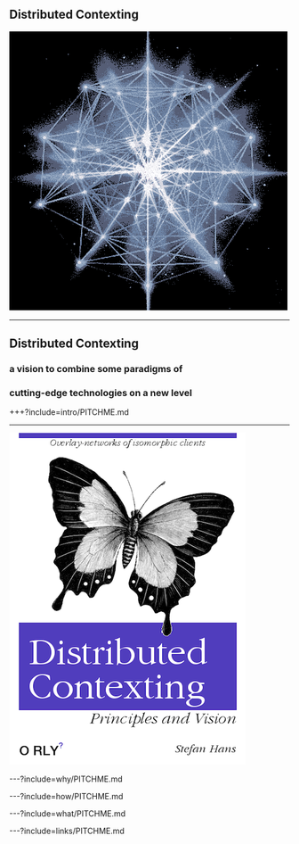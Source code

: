 ## Distributed Contexting

![animated-network-sphere](assets/image/animated-network-sphere.gif)

---

## Distributed Contexting

### a vision to combine some paradigms of
### cutting-edge technologies on a new level


+++?include=intro/PITCHME.md

---

![Distributed Contexting](assets/image/Distributed-Contexting.png)

---?include=why/PITCHME.md

---?include=how/PITCHME.md

---?include=what/PITCHME.md

---?include=links/PITCHME.md

